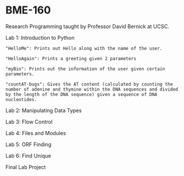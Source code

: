 # BME-160
Research Programming taught by Professor David Bernick at UCSC. 

Lab 1: Introduction to Python

    "HelloMe": Prints out Hello along with the name of the user. 

    "HelloAgain": Prints a greeting given 2 parameters

    "myBio": Prints out the information of the user given certain parameters. 

    "countAT-bugs": Gives the AT content (calculated by counting the number of adenine and thymine within the DNA sequences and divided        by the length of the DNA sequence) given a sequence of DNA nucleotides. 

Lab 2: Manipulating Data Types

Lab 3: Flow Control

Lab 4: Files and Modules

Lab 5: ORF Finding

Lab 6: Find Unique

Final Lab Project

